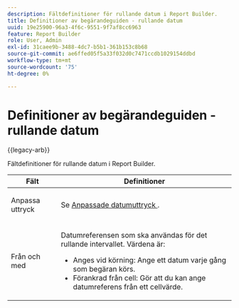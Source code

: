```yaml
---
description: Fältdefinitioner för rullande datum i Report Builder.
title: Definitioner av begärandeguiden - rullande datum
uuid: 19e25900-96a3-4f6c-9551-9f7af8cc6963
feature: Report Builder
role: User, Admin
exl-id: 31caee9b-3488-4dc7-b5b1-361b153c8b68
source-git-commit: ae6ffed05f5a33f032d0c7471ccdb1029154ddbd
workflow-type: tm+mt
source-wordcount: '75'
ht-degree: 0%

---
```


# Definitioner av begärandeguiden - rullande datum

{{legacy-arb}}

Fältdefinitioner för rullande datum i Report Builder.

<table id="table_620F3BD3FD1B4C85A0319107EC03D54F"> 
 <thead> 
  <tr> 
   <th colname="col1" class="entry"> Fält </th> 
   <th colname="col2" class="entry"> Definitioner </th> 
  </tr> 
 </thead>
 <tbody> 
  <tr> 
   <td colname="col1"> <p>Anpassa uttryck </p> </td> 
   <td colname="col2"> <p>Se <a href="/help/analyze/legacy-report-builder/data-requests/configuring-report-dates/c-customized-date-expressions/t-customized-date-expressions.md"   > Anpassade datumuttryck </a>. </p> </td> 
  </tr> 
  <tr> 
   <td colname="col1"> <p> Från och med </p> </td> 
   <td colname="col2"> <p>Datumreferensen som ska användas för det rullande intervallet. Värdena är: </p> 
    <ul id="ul_6B73B707B7CB4C7D88299A8337260800"> 
     <li id="li_48FD414FCF884F3AADB7CFBC90C7EF51"> Anges vid körning: Ange ett datum varje gång som begäran körs. </li> 
     <li id="li_B1AE95854C1B4228A39164373A1C5303"> Förankrad från cell: Gör att du kan ange datumreferens från ett cellvärde. </li> 
    </ul> </td> 
  </tr> 
 </tbody> 
</table>
